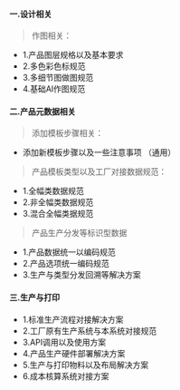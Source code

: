 #### 一.设计相关 
> 作图相关：  

- 1.产品图层规格以及基本要求   
- 2.多色彩色标规范
- 3.多细节图做图规范
- 4.基础AI作图规范

####  二.产品元数据相关 
> 添加模板步骤相关：

- 添加新模板步骤以及一些注意事项 （通用）

> 产品模板类型以及工厂对接数据规范：

- 1.全幅类数据规范
- 2.非全幅类数据规范
- 3.混合全幅类据规范

> 产品生产分发等标识型数据

- 1.产品数据统一以编码规范
- 2.产品选项统一编码规范
- 3.生产与类型分发回溯等解决方案

#### 三.生产与打印

- 1.标准生产流程对接解决方案
- 2.工厂原有生产系统与本系统对接规范
- 3.API调用以及使用方案
- 4.产品生产硬件部署解决方案
- 5.生产与打印物料以及布局解决方案
- 6.成本核算系统对接方案



